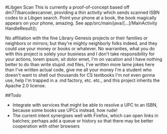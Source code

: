 #Libgen Scan
This is currently a proof-of-concept based off dm77/barcodescanner, providing a thin activity which sends scanned ISBN codes to a Libgen search. Point your phone at a book, the book magically appears on your phone, amazing.
See app/src/main/java/[...]/MainActivity HandleResult();

No affiliation with the fine Library Genesis projects or their families or neighbors or mirrors; but they're mighty neighborly folks indeed, and they could use your money or books or whatever. 
No warranties, what you do with this project is solely your business and I don't take responsibility for your actions, lorem ipsum, sit dolor emet, I'm on vacation and I have nothing better to do than write stupid .md files, I've written more lame jokes here than I've written actual code, give me all your money I'm a student who doesn't want to shell out thousands for CS textbooks I'm not even gonna use, help I'm trapped in a .md factory, etc. etc., and this project inherits the Apache 2.0 license.

##Todo
* Integrate with services that might be able to resolve a UPC to an ISBN, because some books use UPCs instead, how rude!
* The current intent synergises well with Firefox, which can open links in batches; perhaps add a queue or history so that there may be better cooperation with other browsers